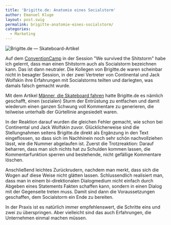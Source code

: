 ```yaml
---
title: 'Brigitte.de: Anatomie eines Socialstorm'
author: Emanuel Kluge
layout: post.swig
permalink: brigitte-anatomie-eines-socialstorm/
categories:
  - Marketing
---
```


<noscript data-src="/wp-content/uploads/2012/11/brigitte-skateboard-artikel.png" data-alt="Brigitte.de &mdash; Skateboard-Artikel">
<img src="/wp-content/uploads/2012/11/brigitte-skateboard-artikel.png" alt="Brigitte.de &mdash; Skateboard-Artikel">
</noscript>

Auf dem [ConventionCamp][conventioncamp] in der Session "We survived the Shitstorm" habe ich gelernt, dass man einen Shitstorm auch als Socialstorm bezeichnen kann. Das ist dann neutraler. Die Kollegen von Brigitte.de waren scheinbar nicht in besagter Session, in der zwei Vertreter von Continental und Jack Wolfskin ihre Erfahrungen mit Socialstorms teilten und darlegten, was damals falsch gemacht wurde.

Mit dem Artikel [Männer, die Skateboard fahren][source] hatte Brigitte.de es nämlich geschafft, einen (sozialen) Sturm der Entrüstung zu entfachen und damit wiederum einen ganzen Schwung voll Kommentare zu generieren, die teilweise unterhalb der Gürtellinie angesiedelt waren.

In der Reaktion darauf wurden die gleichen Fehler gemacht, wie schon bei Continental und Jack Wolfskin zuvor. Glücklicherweise sind die Stellungnahmen seitens Brigitte.de direkt als Ergänzung in den Text eingeflossen, so dass sich im Nachhinein noch sehr schön nachvollziehen lässt, wie die Nummer abgelaufen ist. Zuerst die Trotzreaktion: Darauf beharren, dass man sich nichts hat zu Schulden kommen lassen, die Kommentarfunktion sperren und bestehende, nicht gefällige Kommentare löschen.

Anschließend leichtes Zurückrudern, nachdem man merkt, dass sich die Wogen auf diese Weise nicht glätten lassen. Schlussendlich realisiert man, dass man in einem bi-direktionalen Dialogmedium nicht einfach durch Abgeben eines Statements Fakten schaffen kann, sondern in einen Dialog mit der Gegenseite treten muss. Damit sind dann die Voraussetzungen geschaffen, dem Socialstorm ein Ende zu bereiten.

In der Praxis ist es natürlich immer empfehlenswert, die Schritte eins und zwei zu überspringen. Aber vielleicht sind das auch Erfahrungen, die Unternehmen einmal machen müssen.

[conventioncamp]: http://www.conventioncamp.de
[source]: http://www.brigitte.de/gesellschaft/politik-gesellschaft/stellungnahme-skateboard-1149149/
